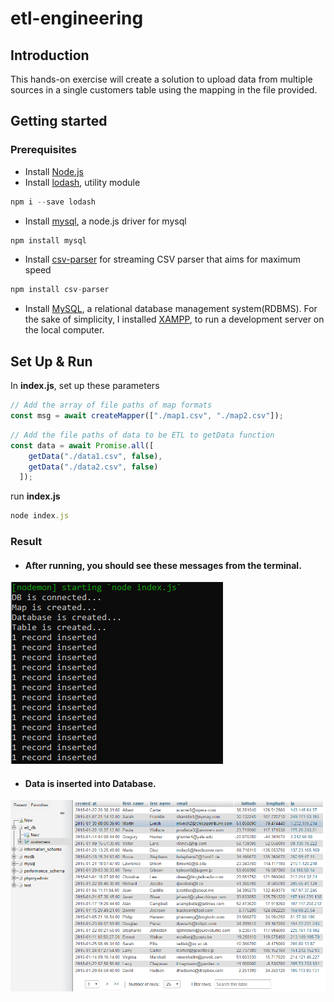 # etl-engineering

## Introduction
This hands-on exercise will create a solution to upload data from multiple sources in a single customers table using the mapping in the file provided.

## Getting started
 ### Prerequisites
 * Install [Node.js](https://nodejs.org/en/)
 * Install [lodash](https://www.npmjs.com/package/lodash), utility module
  ```javascript
npm i --save lodash
```
 * Install [mysql](https://www.npmjs.com/package/mysql), a node.js driver for mysql
 ```javascript
npm install mysql
```
* Install [csv-parser](https://www.npmjs.com/package/csv-parser) for streaming CSV parser that aims for maximum speed
```javascript
npm install csv-parser
```
* Install [MySQL](https://www.mysql.com/), a relational database management system(RDBMS). For the sake of simplicity, I installed [XAMPP](https://www.apachefriends.org/index.html), to run a development server on the local computer.

## Set Up & Run
In **index.js**, set up these parameters
```javascript
// Add the array of file paths of map formats
const msg = await createMapper(["./map1.csv", "./map2.csv"]);
```
```javascript
// Add the file paths of data to be ETL to getData function
const data = await Promise.all([
    getData("./data1.csv", false),
    getData("./data2.csv", false)
  ]);
```
run **index.js**
```javascript
node index.js
```

### Result
* #### After running, you should see these messages from the terminal.
![etl_run](https://github.com/JaturongKongmanee/etl-engineering/blob/master/images/etl_run.PNG) 
* #### Data is inserted into Database.
![db](https://github.com/JaturongKongmanee/etl-engineering/blob/master/images/db.PNG) 

